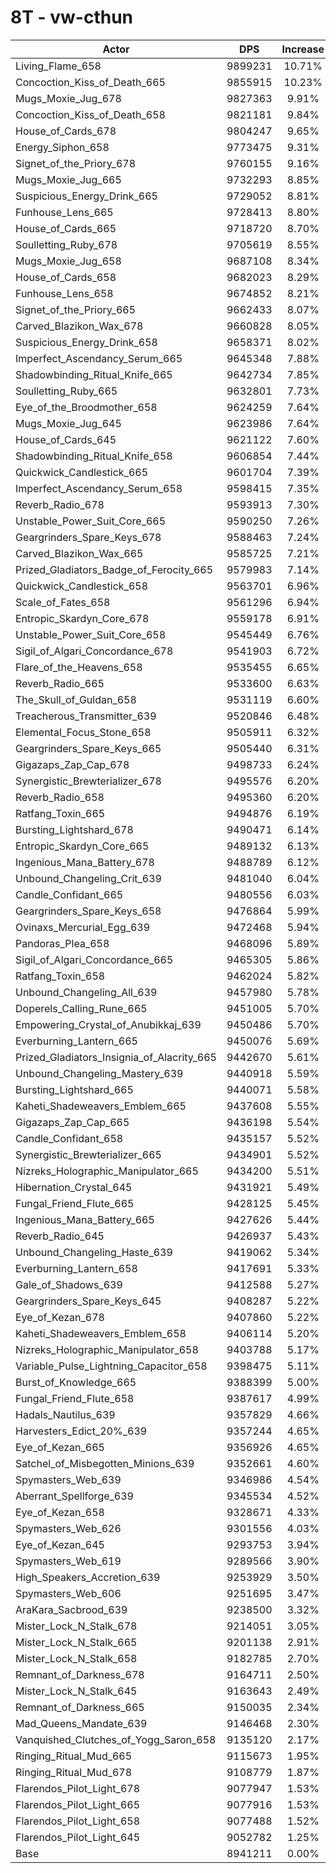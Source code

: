 # 8T - vw-cthun
| Actor | DPS | Increase |
|---|:---:|:---:|
|Living_Flame_658|9899231|10.71%|
|Concoction_Kiss_of_Death_665|9855915|10.23%|
|Mugs_Moxie_Jug_678|9827363|9.91%|
|Concoction_Kiss_of_Death_658|9821181|9.84%|
|House_of_Cards_678|9804247|9.65%|
|Energy_Siphon_658|9773475|9.31%|
|Signet_of_the_Priory_678|9760155|9.16%|
|Mugs_Moxie_Jug_665|9732293|8.85%|
|Suspicious_Energy_Drink_665|9729052|8.81%|
|Funhouse_Lens_665|9728413|8.80%|
|House_of_Cards_665|9718720|8.70%|
|Soulletting_Ruby_678|9705619|8.55%|
|Mugs_Moxie_Jug_658|9687108|8.34%|
|House_of_Cards_658|9682023|8.29%|
|Funhouse_Lens_658|9674852|8.21%|
|Signet_of_the_Priory_665|9662433|8.07%|
|Carved_Blazikon_Wax_678|9660828|8.05%|
|Suspicious_Energy_Drink_658|9658371|8.02%|
|Imperfect_Ascendancy_Serum_665|9645348|7.88%|
|Shadowbinding_Ritual_Knife_665|9642734|7.85%|
|Soulletting_Ruby_665|9632801|7.73%|
|Eye_of_the_Broodmother_658|9624259|7.64%|
|Mugs_Moxie_Jug_645|9623986|7.64%|
|House_of_Cards_645|9621122|7.60%|
|Shadowbinding_Ritual_Knife_658|9606854|7.44%|
|Quickwick_Candlestick_665|9601704|7.39%|
|Imperfect_Ascendancy_Serum_658|9598415|7.35%|
|Reverb_Radio_678|9593913|7.30%|
|Unstable_Power_Suit_Core_665|9590250|7.26%|
|Geargrinders_Spare_Keys_678|9588463|7.24%|
|Carved_Blazikon_Wax_665|9585725|7.21%|
|Prized_Gladiators_Badge_of_Ferocity_665|9579983|7.14%|
|Quickwick_Candlestick_658|9563701|6.96%|
|Scale_of_Fates_658|9561296|6.94%|
|Entropic_Skardyn_Core_678|9559178|6.91%|
|Unstable_Power_Suit_Core_658|9545449|6.76%|
|Sigil_of_Algari_Concordance_678|9541903|6.72%|
|Flare_of_the_Heavens_658|9535455|6.65%|
|Reverb_Radio_665|9533600|6.63%|
|The_Skull_of_Guldan_658|9531119|6.60%|
|Treacherous_Transmitter_639|9520846|6.48%|
|Elemental_Focus_Stone_658|9505911|6.32%|
|Geargrinders_Spare_Keys_665|9505440|6.31%|
|Gigazaps_Zap_Cap_678|9498733|6.24%|
|Synergistic_Brewterializer_678|9495576|6.20%|
|Reverb_Radio_658|9495360|6.20%|
|Ratfang_Toxin_665|9494876|6.19%|
|Bursting_Lightshard_678|9490471|6.14%|
|Entropic_Skardyn_Core_665|9489132|6.13%|
|Ingenious_Mana_Battery_678|9488789|6.12%|
|Unbound_Changeling_Crit_639|9481040|6.04%|
|Candle_Confidant_665|9480556|6.03%|
|Geargrinders_Spare_Keys_658|9476864|5.99%|
|Ovinaxs_Mercurial_Egg_639|9472468|5.94%|
|Pandoras_Plea_658|9468096|5.89%|
|Sigil_of_Algari_Concordance_665|9465305|5.86%|
|Ratfang_Toxin_658|9462024|5.82%|
|Unbound_Changeling_All_639|9457980|5.78%|
|Doperels_Calling_Rune_665|9451005|5.70%|
|Empowering_Crystal_of_Anubikkaj_639|9450486|5.70%|
|Everburning_Lantern_665|9450076|5.69%|
|Prized_Gladiators_Insignia_of_Alacrity_665|9442670|5.61%|
|Unbound_Changeling_Mastery_639|9440918|5.59%|
|Bursting_Lightshard_665|9440071|5.58%|
|Kaheti_Shadeweavers_Emblem_665|9437608|5.55%|
|Gigazaps_Zap_Cap_665|9436198|5.54%|
|Candle_Confidant_658|9435157|5.52%|
|Synergistic_Brewterializer_665|9434901|5.52%|
|Nizreks_Holographic_Manipulator_665|9434200|5.51%|
|Hibernation_Crystal_645|9431921|5.49%|
|Fungal_Friend_Flute_665|9428125|5.45%|
|Ingenious_Mana_Battery_665|9427626|5.44%|
|Reverb_Radio_645|9426937|5.43%|
|Unbound_Changeling_Haste_639|9419062|5.34%|
|Everburning_Lantern_658|9417691|5.33%|
|Gale_of_Shadows_639|9412588|5.27%|
|Geargrinders_Spare_Keys_645|9408287|5.22%|
|Eye_of_Kezan_678|9407860|5.22%|
|Kaheti_Shadeweavers_Emblem_658|9406114|5.20%|
|Nizreks_Holographic_Manipulator_658|9403788|5.17%|
|Variable_Pulse_Lightning_Capacitor_658|9398475|5.11%|
|Burst_of_Knowledge_665|9388399|5.00%|
|Fungal_Friend_Flute_658|9387617|4.99%|
|Hadals_Nautilus_639|9357829|4.66%|
|Harvesters_Edict_20%_639|9357244|4.65%|
|Eye_of_Kezan_665|9356926|4.65%|
|Satchel_of_Misbegotten_Minions_639|9352661|4.60%|
|Spymasters_Web_639|9346986|4.54%|
|Aberrant_Spellforge_639|9345534|4.52%|
|Eye_of_Kezan_658|9328671|4.33%|
|Spymasters_Web_626|9301556|4.03%|
|Eye_of_Kezan_645|9293753|3.94%|
|Spymasters_Web_619|9289566|3.90%|
|High_Speakers_Accretion_639|9253929|3.50%|
|Spymasters_Web_606|9251695|3.47%|
|AraKara_Sacbrood_639|9238500|3.32%|
|Mister_Lock_N_Stalk_678|9214051|3.05%|
|Mister_Lock_N_Stalk_665|9201138|2.91%|
|Mister_Lock_N_Stalk_658|9182785|2.70%|
|Remnant_of_Darkness_678|9164711|2.50%|
|Mister_Lock_N_Stalk_645|9163643|2.49%|
|Remnant_of_Darkness_665|9150035|2.34%|
|Mad_Queens_Mandate_639|9146468|2.30%|
|Vanquished_Clutches_of_Yogg_Saron_658|9135120|2.17%|
|Ringing_Ritual_Mud_665|9115673|1.95%|
|Ringing_Ritual_Mud_678|9108779|1.87%|
|Flarendos_Pilot_Light_678|9077947|1.53%|
|Flarendos_Pilot_Light_665|9077916|1.53%|
|Flarendos_Pilot_Light_658|9077488|1.52%|
|Flarendos_Pilot_Light_645|9052782|1.25%|
|Base|8941211|0.00%|
